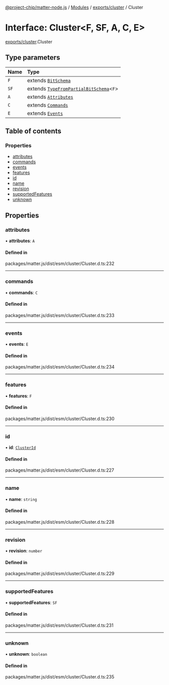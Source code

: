 [@project-chip/matter-node.js](../README.md) / [Modules](../modules.md) / [exports/cluster](../modules/exports_cluster.md) / Cluster

# Interface: Cluster<F, SF, A, C, E\>

[exports/cluster](../modules/exports_cluster.md).Cluster

## Type parameters

| Name | Type |
| :------ | :------ |
| `F` | extends [`BitSchema`](../modules/exports_schema.md#bitschema) |
| `SF` | extends [`TypeFromPartialBitSchema`](../modules/exports_schema.md#typefrompartialbitschema)<`F`\> |
| `A` | extends [`Attributes`](exports_cluster.Attributes.md) |
| `C` | extends [`Commands`](exports_cluster.Commands.md) |
| `E` | extends [`Events`](exports_cluster.Events.md) |

## Table of contents

### Properties

- [attributes](exports_cluster.Cluster.md#attributes)
- [commands](exports_cluster.Cluster.md#commands)
- [events](exports_cluster.Cluster.md#events)
- [features](exports_cluster.Cluster.md#features)
- [id](exports_cluster.Cluster.md#id)
- [name](exports_cluster.Cluster.md#name)
- [revision](exports_cluster.Cluster.md#revision)
- [supportedFeatures](exports_cluster.Cluster.md#supportedfeatures)
- [unknown](exports_cluster.Cluster.md#unknown)

## Properties

### attributes

• **attributes**: `A`

#### Defined in

packages/matter.js/dist/esm/cluster/Cluster.d.ts:232

___

### commands

• **commands**: `C`

#### Defined in

packages/matter.js/dist/esm/cluster/Cluster.d.ts:233

___

### events

• **events**: `E`

#### Defined in

packages/matter.js/dist/esm/cluster/Cluster.d.ts:234

___

### features

• **features**: `F`

#### Defined in

packages/matter.js/dist/esm/cluster/Cluster.d.ts:230

___

### id

• **id**: [`ClusterId`](../modules/exports_datatype.md#clusterid)

#### Defined in

packages/matter.js/dist/esm/cluster/Cluster.d.ts:227

___

### name

• **name**: `string`

#### Defined in

packages/matter.js/dist/esm/cluster/Cluster.d.ts:228

___

### revision

• **revision**: `number`

#### Defined in

packages/matter.js/dist/esm/cluster/Cluster.d.ts:229

___

### supportedFeatures

• **supportedFeatures**: `SF`

#### Defined in

packages/matter.js/dist/esm/cluster/Cluster.d.ts:231

___

### unknown

• **unknown**: `boolean`

#### Defined in

packages/matter.js/dist/esm/cluster/Cluster.d.ts:235
